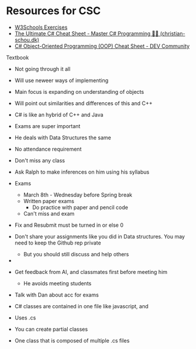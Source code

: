 # Resources for CSC

- [W3Schools Exercises](https://www.w3schools.com/exercises/index.php)
- [The Ultimate C# Cheat Sheet - Master C# Programming 👨‍💻 (christian-schou.dk)](https://blog.christian-schou.dk/csharp-cheat-sheet/)
- [C# Object-Oriented Programming (OOP) Cheat Sheet - DEV Community](https://dev.to/caiocesar/c-object-oriented-programming-oop-cheat-sheet-5bkf)

Textbook

- Not going through it all
- Will use neweer ways of implementing
- Main focus is expanding on understanding of objects
- Will point out similarities and differences of this and C++
- C# is like an hybrid of C++ and Java
- Exams are super important
- He deals with Data Structures the same
- No attendance requirement
- Don't miss any class
- Ask Ralph to make inferences on him using his syllabus
- Exams

  - March 8th - Wednesday before Spring break
  - Written paper exams
    - Do practice with paper and pencil code
  - Can't miss and exam
- Fix and Resubmit must be turned in or else 0
- Don't share your assignments like you did in Data structures. You may need to keep the Github rep private

  - But you should still discuss and help others
- 
- Get feedback from AI, and classmates first before meeting him

  - He avoids meeting students
- Talk with Dan about acc for exams
- C# classes are contained in one file like javascript, and
- Uses .cs
- You can create partial classes
- One class that is composed of multiple .cs files
